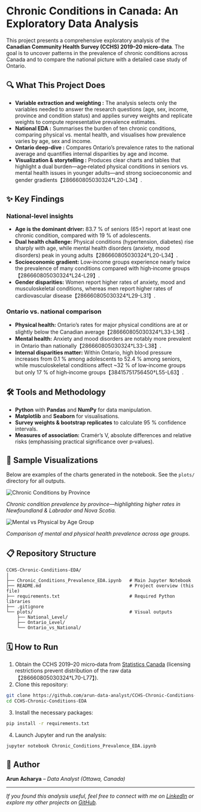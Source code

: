 # Chronic Conditions in Canada: An Exploratory Data Analysis

This project presents a comprehensive exploratory analysis of the **Canadian Community Health Survey (CCHS) 2019–20 micro‑data**.  The goal is to uncover patterns in the prevalence of chronic conditions across Canada and to compare the national picture with a detailed case study of Ontario.

## 🔍 What This Project Does

* **Variable extraction and weighting :** The analysis selects only the variables needed to answer the research questions (age, sex, income, province and condition status) and applies survey weights and replicate weights to compute representative prevalence estimates.
* **National EDA :** Summarises the burden of ten chronic conditions, comparing physical vs. mental health, and visualises how prevalence varies by age, sex and income.
* **Ontario deep‑dive :** Compares Ontario’s prevalence rates to the national average and quantifies internal disparities by age and income.
* **Visualization & storytelling :** Produces clear charts and tables that highlight a dual burden—age‑related physical conditions in seniors vs. mental health issues in younger adults—and strong socioeconomic and gender gradients【286660805030324†L20-L34】.

## ✨ Key Findings

### National‑level insights

- **Age is the dominant driver:** 83.7 % of seniors (65+) report at least one chronic condition, compared with 19 % of adolescents.
- **Dual health challenge:** Physical conditions (hypertension, diabetes) rise sharply with age, while mental health disorders (anxiety, mood disorders) peak in young adults【286660805030324†L20-L34】.
- **Socioeconomic gradient:** Low‑income groups experience nearly twice the prevalence of many conditions compared with high‑income groups【286660805030324†L24-L29】.
- **Gender disparities:** Women report higher rates of anxiety, mood and musculoskeletal conditions, whereas men report higher rates of cardiovascular disease【286660805030324†L29-L31】.

### Ontario vs. national comparison

- **Physical health:** Ontario’s rates for major physical conditions are at or slightly below the Canadian average【286660805030324†L33-L36】.
- **Mental health:** Anxiety and mood disorders are notably more prevalent in Ontario than nationally【286660805030324†L33-L38】.
- **Internal disparities matter:** Within Ontario, high blood pressure increases from 0.1 % among adolescents to 52.4 % among seniors, while musculoskeletal conditions affect ~32 % of low‑income groups but only 17 % of high‑income groups【38415751756450†L55-L63】.

## 🛠 Tools and Methodology

- **Python** with **Pandas** and **NumPy** for data manipulation.
- **Matplotlib** and **Seaborn** for visualisations.
- **Survey weights & bootstrap replicates** to calculate 95 % confidence intervals.
- **Measures of association:** Cramér’s V, absolute differences and relative risks (emphasising practical significance over p‑values).

## 🗼 Sample Visualizations

Below are examples of the charts generated in the notebook. See the `plots/` directory for all outputs.

![Chronic Conditions by Province](plots/National_Level/ChronicConditions_ByProvince.png)

*Chronic condition prevalence by province—highlighting higher rates in Newfoundland & Labrador and Nova Scotia.*

![Mental vs Physical by Age Group](plots/National_Level/Mental_vs_Physical_ByAgeGroup.png)

*Comparison of mental and physical health prevalence across age groups.*

## 📋 Repository Structure

```
CCHS-Chronic-Conditions-EDA/
│
├── Chronic_Conditions_Prevalence_EDA.ipynb   # Main Jupyter Notebook
├── README.md                                 # Project overview (this file)
├── requirements.txt                          # Required Python libraries
├── .gitignore
└── plots/                                    # Visual outputs
    ├── National_Level/
    ├── Ontario_Level/
    └── Ontario_vs_National/
```

## 🗓 How to Run

1. Obtain the CCHS 2019–20 micro‑data from [Statistics Canada](https://www.statcan.gc.ca/en) (licensing restrictions prevent distribution of the raw data【286660805030324†L70-L77】).
2. Clone this repository:

```bash
git clone https://github.com/arun-data-analyst/CCHS-Chronic-Conditions-EDA.git
cd CCHS-Chronic-Conditions-EDA
```

3. Install the necessary packages:

```bash
pip install -r requirements.txt
```

4. Launch Jupyter and run the analysis:

```bash
jupyter notebook Chronic_Conditions_Prevalence_EDA.ipynb
```

## 👤 Author

**Arun Acharya** – *Data Analyst (Ottawa, Canada)*

---

*If you found this analysis useful, feel free to connect with me on [LinkedIn](https://www.linkedin.com/in/arun-acharya-26077a362) or explore my other projects on [GitHub](https://github.com/arun-data-analyst).*
